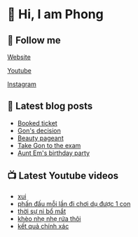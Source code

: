 # 👋 Hi, I am Phong

## 🔗 Follow me

[Website](https://phongever.xyz "Website")

[Youtube](https://www.youtube.com/@phongever "Youtube")

[Instagram](https://www.instagram.com/phongever "Instagram")

## 📝 Latest blog posts

<!-- BLOG-POST-LIST:START -->
- [Booked ticket](https://phongever.xyz/blog/booked-ticket/)
- [Gon&#39;s decision](https://phongever.xyz/blog/gons-decision/)
- [Beauty pageant](https://phongever.xyz/blog/beauty-pageant/)
- [Take Gon to the exam](https://phongever.xyz/blog/take-gon-to-the-exam/)
- [Aunt Em&#39;s birthday party](https://phongever.xyz/blog/aunt-ems-birthday-party/)
<!-- BLOG-POST-LIST:END -->

## 📺 Latest Youtube videos

<!-- YOUTUBE-VIDEO-LIST:START -->
- [xui](https://www.youtube.com/shorts/tQSQCf6R48U)
- [phấn đấu mỗi lần đi chơi dụ được 1 con](https://www.youtube.com/shorts/w7qzjAl8BLo)
- [thời sự ni bổ mắt](https://www.youtube.com/shorts/BgslrG1tj1g)
- [khèo nhẹ nhẹ rứa thôi](https://www.youtube.com/shorts/ipP88liWvyY)
- [kết quả chính xác](https://www.youtube.com/shorts/vr6ditBvt5c)
<!-- YOUTUBE-VIDEO-LIST:END -->

